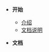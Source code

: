 <!-- 这是目录树文件 -->

- **开始**
	- [介绍](/README)
	- [文档说明](/sa-lib/doc-exp)

- **文档**
	<!-- - [文章表](/project/ser-article) -->
	<!-- - [公告表](/project/sys-notice) -->
	<!-- - [兑换码表](/project/sys-redeem) -->
	<!-- - [分类表](/project/sys-type) -->
	<!-- - [用户表](/project/sys-user) -->
	<!-- - [版本更新表](/project/sys-version) -->

